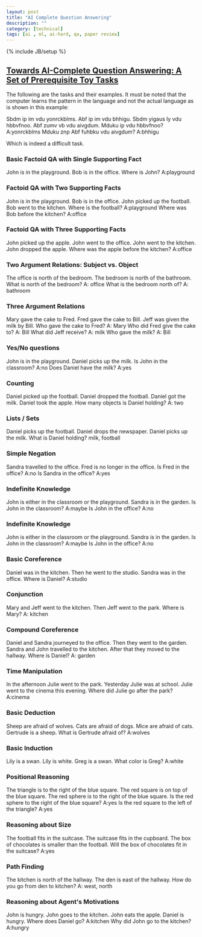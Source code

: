 ```yaml
---
layout: post
title: "AI Complete Question Answering"
description: ""
category: [technical]
tags: [ai , ml, ai-hard, qa, paper review]
---
```

{% include JB/setup %}

## [Towards AI-Complete Question Answering: A Set of Prerequisite Toy Tasks](http://arxiv.org/abs/1502.05698)The following are the tasks and their examples. It must be noted that the computer learns the pattern in the language and not the actual language as is shown in this example:Sbdm ip im vdu yonrckblms.Abf ip im vdu bhhigu.Sbdm yigaus ly vdu hbbvfnoo.Abf zumv vb vdu aivgdum.Mduku ip vdu hbbvfnoo? A:yonrckblmsMduku znp Abf fuhbku vdu aivgdum? A:bhhiguWhich is indeed a difficult task. ### Basic Factoid QA with Single Supporting FactJohn is in the playground.Bob is in the office.Where is John? A:playground### Factoid QA with Two Supporting FactsJohn is in the playground.Bob is in the office.John picked up the football.Bob went to the kitchen.Where is the football? A:playgroundWhere was Bob before the kitchen? A:office### Factoid QA with Three Supporting FactsJohn picked up the apple.John went to the office.John went to the kitchen.John dropped the apple.Where was the apple before the kitchen? A:office### Two Argument Relations: Subject vs. ObjectThe office is north of the bedroom.The bedroom is north of the bathroom.What is north of the bedroom? A: officeWhat is the bedroom north of? A: bathroom### Three Argument RelationsMary gave the cake to Fred.Fred gave the cake to Bill.Jeff was given the milk by Bill.Who gave the cake to Fred? A: MaryWho did Fred give the cake to? A: BillWhat did Jeff receive? A: milkWho gave the milk? A: Bill###  Yes/No questionsJohn is in the playground.Daniel picks up the milk.Is John in the classroom? A:noDoes Daniel have the milk? A:yes###  CountingDaniel picked up the football.Daniel dropped the football.Daniel got the milk.Daniel took the apple.How many objects is Daniel holding? A: two###  Lists / SetsDaniel picks up the football.Daniel drops the newspaper.Daniel picks up the milk.What is Daniel holding? milk, football###  Simple NegationSandra travelled to the office.Fred is no longer in the office.Is Fred in the office? A:noIs Sandra in the office? A:yes ###  Indefinite KnowledgeJohn is either in the classroom or the playground.Sandra is in the garden.Is John in the classroom? A:maybeIs John in the office? A:no###  Indefinite KnowledgeJohn is either in the classroom or the playground.Sandra is in the garden.Is John in the classroom? A:maybeIs John in the office? A:no###  Basic CoreferenceDaniel was in the kitchen.Then he went to the studio.Sandra was in the office.Where is Daniel? A:studio###  ConjunctionMary and Jeff went to the kitchen.Then Jeff went to the park.Where is Mary? A: kitchen###  Compound CoreferenceDaniel and Sandra journeyed to the office.Then they went to the garden.Sandra and John travelled to the kitchen.After that they moved to the hallway.Where is Daniel? A: garden### Time ManipulationIn the afternoon Julie went to the park.Yesterday Julie was at school.Julie went to the cinema this evening.Where did Julie go after the park? A:cinema### Basic DeductionSheep are afraid of wolves.Cats are afraid of dogs.Mice are afraid of cats.Gertrude is a sheep.What is Gertrude afraid of? A:wolves### Basic InductionLily is a swan.Lily is white.Greg is a swan.What color is Greg? A:white### Positional ReasoningThe triangle is to the right of the blue square.The red square is on top of the blue square.The red sphere is to the right of the blue square.Is the red sphere to the right of the blue square? A:yesIs the red square to the left of the triangle? A:yes### Reasoning about SizeThe football fits in the suitcase.The suitcase fits in the cupboard.The box of chocolates is smaller than the football.Will the box of chocolates fit in the suitcase? A:yes### Path FindingThe kitchen is north of the hallway.The den is east of the hallway.How do you go from den to kitchen? A: west, north### Reasoning about Agent's MotivationsJohn is hungry.John goes to the kitchen.John eats the apple.Daniel is hungry.Where does Daniel go? A:kitchenWhy did John go to the kitchen? A:hungry